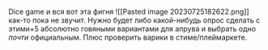 Dice game и вся вот эта фигня ![[Pasted image 20230725182622.png]] как-то пока не звучит. Нужно будет либо какой-нибудь опрос сделать с этими+5 абсолютно говяными вариантами для апрува и выбрать одно *почти* официальным. Плюс проверить варики в стиме/плеймаркете.